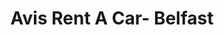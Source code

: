 ---
title: "Avis Rent A Car- Belfast"
address: "Avis Rent A Car- Belfast, 69-71 Great Victoria Street, Belfast, Antrim, BT2 7AF"
tel: "+44 (0)28 9024 0404"
county: "Antrim"
category: "Car Hire"
type: "Content"
lat: "54.59572982788086"
lng: "-5.936308860778809"
---